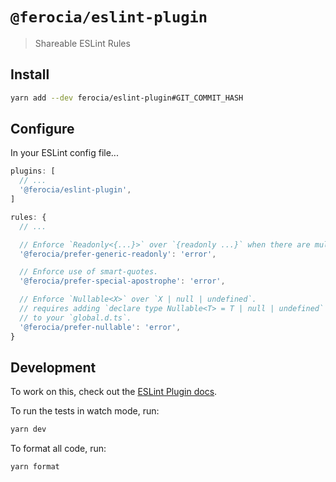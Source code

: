 # `@ferocia/eslint-plugin`

> Shareable ESLint Rules

## Install

```bash
yarn add --dev ferocia/eslint-plugin#GIT_COMMIT_HASH
```

## Configure

In your ESLint config file...

```js
plugins: [
  // ...
  '@ferocia/eslint-plugin',
]

rules: {
  // ...

  // Enforce `Readonly<{...}>` over `{readonly ...}` when there are multiple props.
  '@ferocia/prefer-generic-readonly': 'error',

  // Enforce use of smart-quotes.
  '@ferocia/prefer-special-apostrophe': 'error',

  // Enforce `Nullable<X>` over `X | null | undefined`.
  // requires adding `declare type Nullable<T> = T | null | undefined`
  // to your `global.d.ts`.
  '@ferocia/prefer-nullable': 'error',
}
```

## Development

To work on this, check out the [ESLint Plugin docs](https://eslint.org/docs/developer-guide/working-with-plugins).

To run the tests in watch mode, run:

```bash
yarn dev
```

To format all code, run:

```bash
yarn format
```
